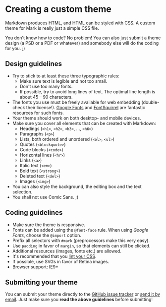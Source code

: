 # Creating a custom theme

Markdown produces HTML, and HTML can be styled with CSS. A custom theme for Mark is really just a simple CSS file.

You don't know how to code? No problem! You can also just submit a theme design (a PSD or a PDF or whatever) and somebody else will do the coding for you. ;)

## Design guidelines

- Try to stick to at least these three typographic rules:
    + Make sure text is legible and not too small.
    + Don't use too many fonts.
    + If possible, try to avoid long lines of text. The optimal line length is about 45 – 90 characters.
- The fonts you use must be freely available for web embedding (double-check their license!). [Google Fonts](http://www.google.com/fonts) and [FontSquirrel](http://www.fontsquirrel.com/) are fantastic resources for such fonts.
- Your theme should work on both desktop- and mobile devices.
- Make sure you cover all elements that can be created with Markdown:
    + Headings (`<h1>`, `<h2>`, `<h3>`, ..., `<h6>`)
    + Paragraphs (`<p>`)
    + Lists, both ordered and unordered (`<ol>`, `<ul>`)
    + Quotes (`<blockquote>`)
    + Code blocks (`<code>`)
    + Horizontal lines (`<hr>`)
    + Links (`<a>`)
    + Italic text (`<em>`)
    + Bold text (`<strong>`)
    + Deleted text (`<del>`)
    + Images (`<img>`)
- You can also style the background, the editing box and the text selection.
- You shall not use Comic Sans. ;)

## Coding guidelines

- Make sure the theme is responsive.
- Fonts can be added using the `@font-face` rule. When using _Google Fonts_, choose the `@import` option.
- Prefix all selectors with `#mark` (preprocessors make this very easy).
- Use `padding` in favor of `margin`, so that elements can still be clicked.
- Additional resources (images, fonts etc.) are allowed.
- It's recommended that you [lint your CSS](http://www.csslint.net).
- If possible, use SVGs in favor of Retina images.
- Browser support: IE9+

## Submitting your theme

You can submit your theme directly to the [GitHub issue tracker](https://github.com/holmar/mark/issues) or [send it by email](mailto:servus@martinholler.com). Just make sure you **read the above guidelines** before submitting!